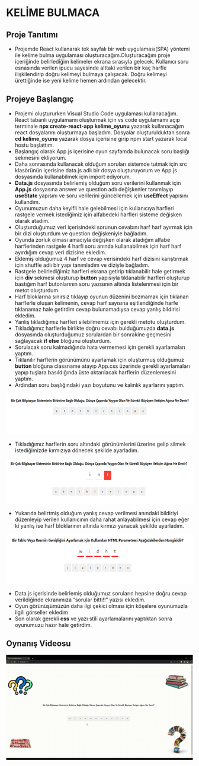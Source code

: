 # KELİME BULMACA

## Proje Tanıtımı
* Projemde React kullanarak tek sayfalı bir web uygulaması(SPA) yöntemi ile kelime bulma uygulaması oluşturacağım.Oluşturacağım proje içeriğinde belirlediğim kelimeler ekrana sırasıyla gelecek. Kullanıcı soru esnasında verilen ipucu sayesinde alttaki verilen bir kaç harfle ilişkilendirip doğru kelimeyi bulmaya çalışacak. Doğru kelimeyi ürettiğinde ise yeni kelime hemen ardından gelecektir.

## Projeye Başlangıç
* Projemi oluştururken Visual Studio Code uygulaması kullanacağım. React tabanlı uygulamamı oluşturmak için vs code uygulamamı açıp terminale **npx create-react-app kelime_oyunu** yazarak kullanacağım react dosyalarını oluşturmaya başladım. Dosyalar oluşturulduktan sonra **cd kelime_oyunu** yazarak dosya içerisine girip npm start yazarak local hostu başlattım.
* Başlangıç olarak App.js içerisine oyun sayfamda bulunacak soru başlığı sekmesini ekliyorum. 
* Daha sonrasında kullanacak olduğum soruları sistemde tutmak için src klasörünün içerisine data.js adlı bir dosya oluşturuyorum ve App.js dosyasında kullanabilmek için import ediyorum. 
* **Data.js** dosyasında belirlemiş olduğum soru verilerini kullanmak için **App.js** dosyasına answer ve question adlı değişkenler tanımlayıp **useState** yapısını ve soru verilerini güncellemek için **useEffect** yapısını kullandım.
* Oyunumuzun daha keyifli hale gelebilmesi için kullanıcıya harfleri rastgele vermek istediğimiz için alfabedeki harfleri sisteme değişken olarak atadım.
* Oluşturduğumuz veri içerisindeki sorunun cevabını harf harf ayırmak için bir dizi oluşturdum ve question değişkeniyle bağladım.
* Oyunda zorluk olması amacıyla değişken olarak atadığım alfabe harflerinden rastgele 4 harfi soru anında kullanabilmek için harf harf ayırdığım cevap veri dizisine ekledim.
* Eklemiş olduğumuz 4 harf ve cevap verisindeki harf dizisini karıştırmak için shuffle adlı bir yapı tanımladım ve diziyle bağladım.
* Rastgele belirlediğimiz harfleri ekrana getirip tıklanabilir hale getirmek için **div** sekmesi oluşturup **button** yapısıyla tıklanabilir harfleri oluşturup bastığım harf butonlarının soru yazısının altında listelenmesi için bir metot oluşturdum.
* Harf bloklarına sınırsız tıklayıp oyunun düzenini bozmamak için tıklanan harflerle oluşan kelimenin, cevap harf sayısına eşitlendiğinde harfe tıklanamaz hale getirdim cevap bulunamadıysa cevap yanlış bildirisi ekledim.
* Yanlış tıkladığımız harfleri silebilmemiz için gerekli metotu oluşturdum.
* Tıkladığımız harflerle birlikte doğru cevabı bulduğumuzda **data.js** dosyasında oluşturduğumuz sorulardan bir sonrakine geçmesini sağlayacak **if else** bloğunu oluşturdum. 
* Sorulacak soru kalmadığında hata vermemesi için gerekli ayarlamaları yaptım.
* Tıklanılır harflerin görünümünü ayarlamak için oluşturmuş olduğumuz **button** bloğuna classname atayıp App.css üzerinde gerekli ayarlamaları yapıp tuşlara basıldığında üste aktarılacak harflerin düzenlemesini yaptım.
* Ardından soru başlığındaki yazı boyutunu ve kalınlık ayarlarını yaptım.
<img src="photos/1.png" width="558" height="111">

* Tıkladığımız harflerin soru altındaki görünümlerini üzerine gelip silmek istediğimizde kırmızıya dönecek şekilde ayarladım.
<img src="photos/2.png" width="595" height="121">

* Yukarıda belirtmiş olduğum yanlış cevap verilmesi anındaki bildiriyi düzenleyip verilen kullanıcının daha rahat anlayabilmesi için cevap eğer ki yanlış ise harf bloklarının altında kırmızı yanacak şekilde ayarladım.
<img src="photos/3.png" width="625" height="134">
 
* Data.js içerisinde belirlemiş olduğumuz soruların hepsine doğru cevap verildiğinde ekranımıza “sorular bitti!!” yazısı ekledim.
* Oyun görünüşümüzün daha ilgi çekici olması için köşelere oyunumuzla ilgili görseller ekledim
* Son olarak gerekli **css** ve yazı stili ayarlamalarını yaptıktan sonra oyunumuzu hazır hale getirdim.

## Oynanış Videosu
<img src="photos/kelime.gif">





